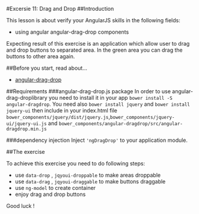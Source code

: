 #Excersie 11: Drag and Drop 
##Introduction

This lesson is about verify your AngularJS skills in the following fields:

* using angular angular-drag-drop components

Expecting result of this exercise is an application which allow user to drag and drop buttons to separated area. In the green area you can drag the buttons to other area again.

##Before you start, read about...
* [angular-drag-drop](http://codef0rmer.github.io/angular-dragdrop/#/)

##Requirements
###angular-drag-drop.js package
In order to use angular-drag-droplibrary you need to install it in your app `bower install -S angular-dragdrop`. You need also `bower install jquery` and `bower install jquery-ui`
then include in your index.html file `bower_components/jquery/dist/jquery.js`,`bower_components/jquery-ui/jquery-ui.js` and `bower_components/angular-dragdrop/src/angular-dragdrop.min.js`


###dependency injection
Inject `'ngDragDrop'` to your application module.

##The exercise

To achieve this exercise you need to do following steps:

* use `data-drop` , `jqyoui-droppable` to make areas droppable
* use `data-drag` , `jqyoui-draggable` to make buttons draggable
* use `ng-model` to create container
* enjoy drag and drop buttons

Good luck !
